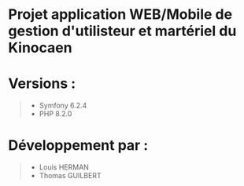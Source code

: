 # Projet application WEB/Mobile de gestion d'utilisteur et martériel du Kinocaen

# Versions :

> * Symfony 6.2.4
> * PHP 8.2.0


# Développement par :
> * Louis HERMAN 
> * Thomas GUILBERT

